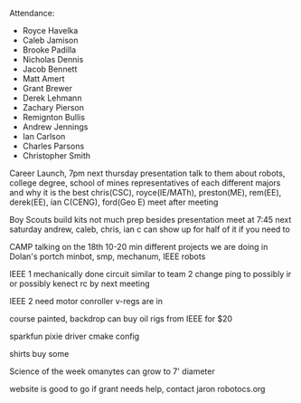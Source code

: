 Attendance:

- Royce Havelka
- Caleb Jamison
- Brooke Padilla
- Nicholas Dennis
- Jacob Bennett
- Matt Amert
- Grant Brewer
- Derek Lehmann
- Zachary Pierson
- Remignton Bullis
- Andrew Jennings
- Ian Carlson
- Charles Parsons
- Christopher Smith



Career Launch, 7pm next thursday
	presentation
	talk to them about robots, college degree, school of mines
		representatives of each different majors and why it is the best
	chris(CSC), royce(IE/MATh), preston(ME), rem(EE), derek(EE), ian C(CENG), ford(Geo E)
	meet after meeting
	
Boy Scouts
	build kits
	not much prep besides presentation
	meet at 7:45
	next saturday
	andrew, caleb, chris, ian c
	can show up for half of it if you need to

CAMP
	talking on the 18th
	10-20 min
	different projects we are doing
	in Dolan's portch
	minbot, smp, mechanum, IEEE robots
	
IEEE 1
	mechanically done
	circuit similar to team 2
	change ping to possibly ir or possibly kenect
	rc by next meeting

IEEE 2
	need motor conroller
	v-regs are in

course
	painted, backdrop
	can buy oil rigs from IEEE for $20
	
sparkfun
	pixie driver
	cmake config

shirts
	buy some

Science of the week
	omanytes can grow to 7' diameter

website is good to go
	if grant needs help, contact jaron
	robotocs.org






